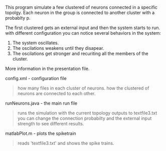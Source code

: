 This program simulate a few clustered of neurons connected in a specific topolgy.
Each neuron in the group is connected to another cluster with a probablty p.

The first clustered gets an external input and then the system starts to run.
with different configuration you can notice several behaviors in the system:
1. The system oscillates.
2. The oscilations weakens until they disapear.
3. The oscilations get stronger and recuriting all the members of the cluster.

More information in the presentation file.


config.xml - configuration file 
> how many files in each cluster of neurons.
> how the clustered of neurons are connected to each other.


runNeurons.java - the main run file
> runs the simulation with the current topology
> outputs to textfile3.txt
> you can change the connection probabilty and the external input strength to see different results.


matlabPlot.m - plots the spiketrain
> reads 'textfile3.txt' and shows the spike trains.
